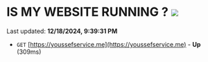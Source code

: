 # IS MY WEBSITE RUNNING ? [![](https://img.shields.io/static/v1?label=Sponsor&message=%E2%9D%A4&logo=GitHub&color=%23fe8e86)](https://github.com/sponsors/Youssef-Lehmam)

Last updated: **12/18/2024, 9:39:31 PM**

- `GET` [https://youssefservice.me](https://youssefservice.me) - **Up** (309ms)
